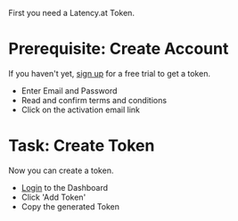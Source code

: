 First you need a Latency.at Token.

# Prerequisite: Create Account
If you haven't yet, [sign up](https://[[HOST_SUBDOMAIN]]-8000-[[KATACODA_HOST]].environments.katacoda.com/)
for a free trial to get a token.

 - Enter Email and Password
 - Read and confirm terms and conditions
 - Click on the activation email link


# Task: Create Token
Now you can create a token.

 - [Login](https://[[HOST_SUBDOMAIN]]-8000-[[KATACODA_HOST]].environments.katacoda.com/login) to the Dashboard
 - Click 'Add Token'
 - Copy the generated Token
